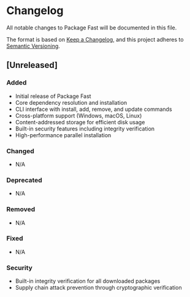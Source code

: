 # Changelog

All notable changes to Package Fast will be documented in this file.

The format is based on [Keep a Changelog](https://keepachangelog.com/en/1.0.0/),
and this project adheres to [Semantic Versioning](https://semver.org/spec/v2.0.0.html).

## [Unreleased]

### Added
- Initial release of Package Fast
- Core dependency resolution and installation
- CLI interface with install, add, remove, and update commands
- Cross-platform support (Windows, macOS, Linux)
- Content-addressed storage for efficient disk usage
- Built-in security features including integrity verification
- High-performance parallel installation

### Changed
- N/A

### Deprecated
- N/A

### Removed
- N/A

### Fixed
- N/A

### Security
- Built-in integrity verification for all downloaded packages
- Supply chain attack prevention through cryptographic verification